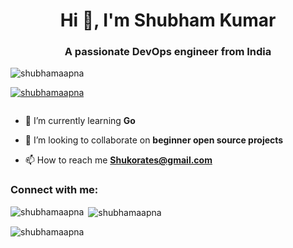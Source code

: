 <h1 align="center">Hi 👋, I'm Shubham Kumar</h1>
<h3 align="center">A passionate DevOps engineer from India</h3>

<p align="left"> <img src="https://komarev.com/ghpvc/?username=shubhamaapna&label=Profile%20views&color=0e75b6&style=flat" alt="shubhamaapna" /> </p>

<p align="left"> <a href="https://github.com/ryo-ma/github-profile-trophy"><img src="https://github-profile-trophy.vercel.app/?username=shubhamaapna" alt="shubhamaapna" /></a> </p>

<p align="left"> <a href="https://twitter.com/" target="blank"><img src="https://img.shields.io/twitter/follow/?logo=twitter&style=for-the-badge" alt="" /></a> </p>

- 🌱 I’m currently learning **Go**

- 👯 I’m looking to collaborate on **beginner open source projects**

- 📫 How to reach me **Shukorates@gmail.com**

<h3 align="left">Connect with me:</h3>
<p align="left">
</p>

<p><img align="left" src="https://github-readme-stats.vercel.app/api/top-langs?username=shubhamaapna&show_icons=true&locale=en&layout=compact" alt="shubhamaapna" /></p>

<p>&nbsp;<img align="center" src="https://github-readme-stats.vercel.app/api?username=shubhamaapna&show_icons=true&locale=en" alt="shubhamaapna" /></p>

<p><img align="center" src="https://github-readme-streak-stats.herokuapp.com/?user=shubhamaapna&" alt="shubhamaapna" /></p>
